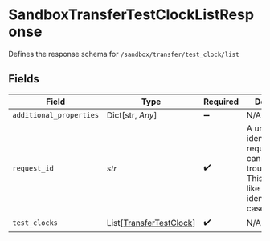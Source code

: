 # SandboxTransferTestClockListResponse

Defines the response schema for `/sandbox/transfer/test_clock/list`


## Fields

| Field                                                                                                                                       | Type                                                                                                                                        | Required                                                                                                                                    | Description                                                                                                                                 |
| ------------------------------------------------------------------------------------------------------------------------------------------- | ------------------------------------------------------------------------------------------------------------------------------------------- | ------------------------------------------------------------------------------------------------------------------------------------------- | ------------------------------------------------------------------------------------------------------------------------------------------- |
| `additional_properties`                                                                                                                     | Dict[str, *Any*]                                                                                                                            | :heavy_minus_sign:                                                                                                                          | N/A                                                                                                                                         |
| `request_id`                                                                                                                                | *str*                                                                                                                                       | :heavy_check_mark:                                                                                                                          | A unique identifier for the request, which can be used for troubleshooting. This identifier, like all Plaid identifiers, is case sensitive. |
| `test_clocks`                                                                                                                               | List[[TransferTestClock](../../models/shared/transfertestclock.md)]                                                                         | :heavy_check_mark:                                                                                                                          | N/A                                                                                                                                         |